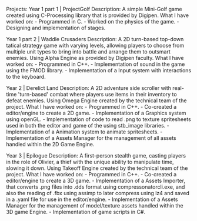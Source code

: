 Projects:
Year 1 part 1 	| ProjectGolf
			Description:
				A simple Mini-Golf game created using C-Processing library that is provided by Digipen.
			What I have worked on:
				- Programmed in C.
				- Worked on the physics of the game.
				- Designing and implementation of stages.

Year 1 part 2 	| Waddle Crusaders
			Description:
				A 2D turn-based top-down tatical strategy game with varying levels, allowing players to choose from multiple unit types to bring into battle and arrange them to outsmart enemies. 
				Using Alpha Engine as provided by Digipen faculty.
			What I have worked on:
				- Programmed in C++.
				- Implementation of sound in the game using the FMOD library.
				- Implementation of a Input system with interactions to the keyboard.

Year 2	      	| Derelict Land
			Description:
				A 2D adventure side scroller with real-time 'turn-based' combat where players use items in their inventory to defeat enemies.
				Using Omega Engine created by the technical team of the project.
			What I have worked on:
				- Programmed in C++.
				- Co-created a editor/engine to create a 2D game.
				- Implementation of a Graphics system using openGL.
				- Implementation of code to read .png to texture spritesheets used in both the editor and game of the using stb_image libraries.
				- Implementation of a Animation system to animate spritesheets.
				- Implementation of a Assets Manager for the management of all assets handled within the 2D Game Engine.

Year 3	      	| Epilogue
			Description:
				A first-person stealth game, casting players in the role of Olivier, a thief with the unique ability to manipulate time, slowing it down.
				Using Takeoff Engine created by the technical team of the project.
			What I have worked on:
				- Programmed in C++.
				- Co-created a editor/engine to create a 3D game.
				- Implementation of a Assets Importer, that converts .png files into .dds format using compressonatorcli.exe, and also the reading of .fbx using assimp to later compress using lz4 and saved in a .yaml file for use in the editor/engine.
				- Implementation of a Assets Manager for the management of model/texture assets handled within the 3D game Engine.
				- Implementation of game scripts in C#.